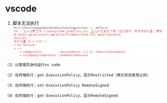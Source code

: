 # vscode

1. 脚本无法执行
![图片alt](./images/1.jpg "图片title")

```
（1）以管理员身份运行vs code

（2）在终端执行：get-ExecutionPolicy，显示Restricted（表示状态是禁止的）

（3）在终端执行：set-ExecutionPolicy RemoteSigned

（4）在终端执行：get-ExecutionPolicy，显示RemoteSigned
```